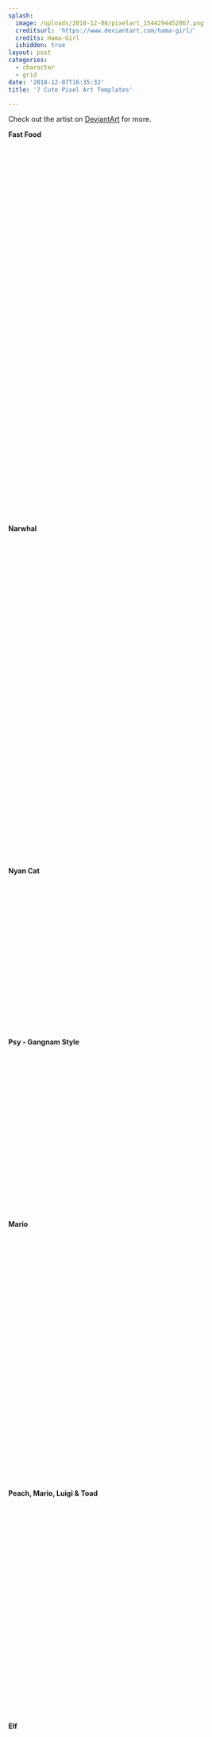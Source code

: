 ```yaml
---
splash:
  image: /uploads/2018-12-08/pixelart_1544294452867.png
  creditsurl: 'https://www.deviantart.com/hama-girl/'
  credits: Hama-Girl
  ishidden: true
layout: post
categories:
  - character
  - grid
date: '2018-12-07T16:35:32'
title: '7 Cute Pixel Art Templates'

---
```

<p>Check out the artist on <a href="https://www.deviantart.com/hama-girl/" target="_blank">DeviantArt</a> for more.</p><p><strong>Fast Food</strong></p><figure contenteditable="false"><img src="data:image/svg+xml;utf8,&lt;svg xmlns=&quot;http://www.w3.org/2000/svg&quot; xmlns:xlink=&quot;http://www.w3.org/1999/xlink&quot; width=&quot;977&quot; height=&quot;747&quot;&gt;&lt;/svg&gt;" width="977" height="747" data-src="/uploads/2018-12-08/pixelart_1544294467583.png"></figure><p><strong>Narwhal</strong></p><figure contenteditable="false"><img src="data:image/svg+xml;utf8,&lt;svg xmlns=&quot;http://www.w3.org/2000/svg&quot; xmlns:xlink=&quot;http://www.w3.org/1999/xlink&quot; width=&quot;541&quot; height=&quot;643&quot;&gt;&lt;/svg&gt;" width="541" height="643" data-src="/uploads/2018-12-08/pixelart_1544294485659.png"></figure><p><strong>Nyan Cat</strong></p><figure contenteditable="false"><img src="data:image/svg+xml;utf8,&lt;svg xmlns=&quot;http://www.w3.org/2000/svg&quot; xmlns:xlink=&quot;http://www.w3.org/1999/xlink&quot; width=&quot;390&quot; height=&quot;299&quot;&gt;&lt;/svg&gt;" width="390" height="299" data-src="/uploads/2018-12-08/pixelart_1544294520359.png"></figure><p><strong>Psy - Gangnam Style</strong></p><figure contenteditable="false"><img src="data:image/svg+xml;utf8,&lt;svg xmlns=&quot;http://www.w3.org/2000/svg&quot; xmlns:xlink=&quot;http://www.w3.org/1999/xlink&quot; width=&quot;400&quot; height=&quot;321&quot;&gt;&lt;/svg&gt;" width="400" height="321" data-src="/uploads/2018-12-08/pixelart_1544294540189.png"></figure><p><strong>Mario</strong></p><figure contenteditable="false"><img src="data:image/svg+xml;utf8,&lt;svg xmlns=&quot;http://www.w3.org/2000/svg&quot; xmlns:xlink=&quot;http://www.w3.org/1999/xlink&quot; width=&quot;400&quot; height=&quot;496&quot;&gt;&lt;/svg&gt;" width="400" height="496" data-src="/uploads/2018-12-08/pixelart_1544294562148.jpg"></figure><p><strong>Peach, Mario, Luigi &amp; Toad</strong></p><figure contenteditable="false"><img src="data:image/svg+xml;utf8,&lt;svg xmlns=&quot;http://www.w3.org/2000/svg&quot; xmlns:xlink=&quot;http://www.w3.org/1999/xlink&quot; width=&quot;900&quot; height=&quot;423&quot;&gt;&lt;/svg&gt;" width="900" height="423" data-src="/uploads/2018-12-08/pixelart_1544294580290.jpg"></figure><p><strong>Elf </strong></p><figure contenteditable="false"><img src="data:image/svg+xml;utf8,&lt;svg xmlns=&quot;http://www.w3.org/2000/svg&quot; xmlns:xlink=&quot;http://www.w3.org/1999/xlink&quot; width=&quot;199&quot; height=&quot;291&quot;&gt;&lt;/svg&gt;" width="199" height="291" data-src="/uploads/2018-12-08/pixelart_1544294598266.png"></figure><p><strong><span class="ql-cursor">﻿﻿﻿</span></strong></p>